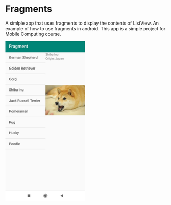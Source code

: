 # Fragments
A simlple app that uses fragments to display the contents of ListView. An example of how to use fragments in android.
This app is a simple project for Mobile Computing course.

<img src="images/1.jpg" width=250, height=500>

